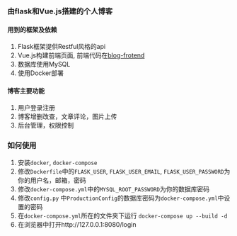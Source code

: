 ### 由flask和Vue.js搭建的个人博客

#### 用到的框架及依赖
1. Flask框架提供Restful风格的api
2. Vue.js构建前端页面, 前端代码在[blog-frotend](https://github.com/RainJoe/blog-frontend)
3. 数据库使用MySQL
4. 使用Docker部署

#### 博客主要功能
1. 用户登录注册
2. 博客增删改查，文章评论，图片上传
3. 后台管理，权限控制

### 如何使用
1. 安装``docker``, ``docker-compose``
2. 修改``Dockerfile``中的``FLASK_USER``, ``FLASK_USER_EMAIL``, ``FLASK_USER_PASSWORD``为你的用户名，邮箱，密码
3. 修改``docker-compose.yml``中的``MYSQL_ROOT_PASSWORD``为你的数据库密码
4. 修改``config.py`` 中``ProductionConfig``的数据库密码为``docker-compose.yml``中设置的密码
5. 在``docker-compose.yml``所在的文件夹下运行 ``docker-compose up --build -d``
6. 在浏览器中打开http://127.0.0.1:8080/login

